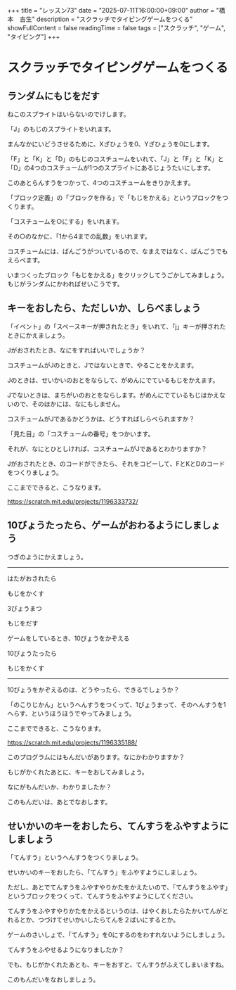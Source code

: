 +++
title = "レッスン73"
date = "2025-07-11T16:00:00+09:00"
author = "橋本　吉生"
description = "スクラッチでタイピングゲームをつくる"
showFullContent = false
readingTime = false
tags = ["スクラッチ", "ゲーム", "タイピング"]
+++
# スクラッチでタイピングゲームをつくる

## ランダムにもじをだす

ねこのスプライトはいらないのでけします。

「J」のもじのスプライトをいれます。

まんなかにいどうさせるために、Xざひょうを0、Yざひょうを0にします。

「F」と「K」と「D」のもじのコスチュームをいれて、「J」と「F」と「K」と「D」の4つのコスチュームが1つのスプライトにあるじょうたいにします。

このあとらんすうをつかって、4つのコスチュームをきりかえます。

「ブロック定義」の「ブロックを作る」で「もじをかえる」というブロックをつくります。

「コスチュームを○にする」をいれます。

その○のなかに、「1から4までの乱数」をいれます。

コスチュームには、ばんごうがついているので、なまえではなく、ばんごうでもえらべます。

いまつくったブロック「もじをかえる」をクリックしてうごかしてみましょう。もじがランダムにかわればせいこうです。

## キーをおしたら、ただしいか、しらべましょう

「イベント」の「スペースキーが押されたとき」をいれて、「j」キーが押されたときにかえましょう。

Jがおされたとき、なにをすればいいでしょうか？

コスチュームがJのときと、Jではないときで、やることをかえます。

Jのときは、せいかいのおとをならして、がめんにでているもじをかえます。

Jでないときは、まちがいのおとをならします。がめんにでているもじはかえないので、そのほかには、なにもしません。

コスチュームがJであるかどうかは、どうすればしらべられますか？

「見た目」の「コスチュームの番号」をつかいます。

それが、なにとひとしければ、コスチュームがJであるとわかりますか？

Jがおされたとき、のコードができたら、それをコピーして、FとKとDのコードをつくりましょう。

ここまでできると、こうなります。

https://scratch.mit.edu/projects/1196333732/

## 10びょうたったら、ゲームがおわるようにしましょう

つぎのようにかえましょう。

---

はたがおされたら

もじをかくす

3びょうまつ

もじをだす

ゲームをしているとき、10びょうをかぞえる

10びょうたったら

もじをかくす

---

10びょうをかぞえるのは、どうやったら、できるでしょうか？

「のこりじかん」というへんすうをつくって、1びょうまって、そのへんすうを1へらす、というほうほうでやってみましょう。

ここまでできると、こうなります。

https://scratch.mit.edu/projects/1196335188/

このプログラムにはもんだいがあります。なにかわかりますか？

もじがかくれたあとに、キーをおしてみましょう。

なにがもんだいか、わかりましたか？

このもんだいは、あとでなおします。

## せいかいのキーをおしたら、てんすうをふやすようにしましょう

「てんすう」というへんすうをつくりましょう。

せいかいのキーをおしたら、「てんすう」をふやすようにしましょう。

ただし、あとでてんすうをふやすやりかたをかえたいので、「てんすうをふやす」というブロックをつくって、てんすうをふやすようにしてください。

てんすうをふやすやりかたをかえるというのは、はやくおしたらたかいてんがとれるとか、つづけてせいかいしたらてんを２ばいにするとか。

ゲームのさいしょで、「てんすう」を0にするのをわすれないようにしましょう。

てんすうをふやせるようになりましたか？

でも、もじがかくれたあとも、キーをおすと、てんすうがふえてしまいますね。

このもんだいをなおしましょう。

